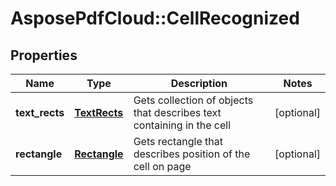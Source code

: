 ﻿# AsposePdfCloud::CellRecognized


## Properties
Name | Type | Description | Notes
------------ | ------------- | ------------- | -------------
**text_rects** | [**TextRects**](TextRects.md) | Gets collection of  objects that describes text containing in the cell | [optional] 
**rectangle** | [**Rectangle**](Rectangle.md) | Gets rectangle that describes position of the cell on page | [optional] 


